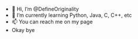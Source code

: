 - 👋 Hi, I’m @DefineOriginality
- 🌱 I’m currently learning Python, Java, C, C++, etc
- 📫 You can reach me on my page
- Okay bye

<!---
DefineOriginality/DefineOriginality is a ✨ special ✨ repository because its `README.md` (this file) appears on your GitHub profile.
You can click the Preview link to take a look at your changes.
--->
